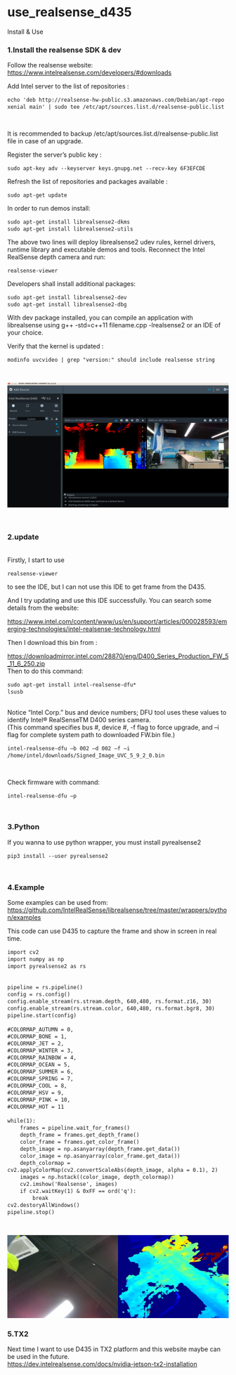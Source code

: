 # use_realsense_d435
Install &amp; Use

### 1.Install the realsense SDK & dev<br>
Follow the realsense website: https://www.intelrealsense.com/developers/#downloads<br>

Add Intel server to the list of repositories : <br>
```
echo 'deb http://realsense-hw-public.s3.amazonaws.com/Debian/apt-repo xenial main' | sudo tee /etc/apt/sources.list.d/realsense-public.list
```
<br>

It is recommended to backup /etc/apt/sources.list.d/realsense-public.list file in case of an upgrade.
<br>

Register the server’s public key :
<br>

```
sudo apt-key adv --keyserver keys.gnupg.net --recv-key 6F3EFCDE
```

Refresh the list of repositories and packages available :
<br>

```
sudo apt-get update
```

In order to run demos install:
<br>

```
sudo apt-get install librealsense2-dkms
sudo apt-get install librealsense2-utils
```

The above two lines will deploy librealsense2 udev rules, kernel drivers, runtime library and executable demos and tools. Reconnect the Intel RealSense depth camera and run:
<br>

```
realsense-viewer
```

Developers shall install additional packages:
<br>

```
sudo apt-get install librealsense2-dev
sudo apt-get install librealsense2-dbg
```

With dev package installed, you can compile an application with librealsense using g++ -std=c++11 filename.cpp -lrealsense2 or an IDE of your choice.
<br>

Verify that the kernel is updated :
<br>

```
modinfo uvcvideo | grep "version:" should include realsense string
```
<br>

![image](https://github.com/zhucheng725/use_realsense_d435/blob/master/2019-06-20%2010-26-23%E5%B1%8F%E5%B9%95%E6%88%AA%E5%9B%BE.png)

<br>

### 2.update
<br>
Firstly, I start to use 
<br>

```
realsense-viewer
```

to see the IDE, but I can not use this IDE to get frame from the D435.
<br>

And I try updating and use this IDE successfully. You can search some details from the website:
<br>

https://www.intel.com/content/www/us/en/support/articles/000028593/emerging-technologies/intel-realsense-technology.html

Then I download this bin from :
<br>

https://downloadmirror.intel.com/28870/eng/D400_Series_Production_FW_5_11_6_250.zip
<br>
Then to do this command:
<br>

```
sudo apt-get install intel-realsense-dfu*
lsusb
```
<br>
Notice “Intel Corp.” bus and device numbers; DFU tool uses these values to identify Intel® RealSenseTM D400 series camera.<br>
(This command specifies bus #, device #, -f flag to force upgrade, and –i flag for complete system path to downloaded FW.bin file.)<br>

```
intel-realsense-dfu –b 002 –d 002 –f –i /home/intel/downloads/Signed_Image_UVC_5_9_2_0.bin
```
<br>

Check firmware with command:
<br>
```
intel-realsense-dfu –p 
```
<br>

### 3.Python<br>
If you wanna to use python wrapper, you must install pyrealsense2
<br>

```
pip3 install --user pyrealsense2
```
<br>

### 4.Example<br>
Some examples can be used from:
<br>
https://github.com/IntelRealSense/librealsense/tree/master/wrappers/python/examples

This code can use D435 to capture the frame and show in screen in real time.
<br>
```
import cv2
import numpy as np
import pyrealsense2 as rs


pipeline = rs.pipeline()
config = rs.config()
config.enable_stream(rs.stream.depth, 640,480, rs.format.z16, 30)
config.enable_stream(rs.stream.color, 640,480, rs.format.bgr8, 30)
pipeline.start(config)

#COLORMAP_AUTUMN = 0,
#COLORMAP_BONE = 1,
#COLORMAP_JET = 2,
#COLORMAP_WINTER = 3,
#COLORMAP_RAINBOW = 4,
#COLORMAP_OCEAN = 5,
#COLORMAP_SUMMER = 6,
#COLORMAP_SPRING = 7,
#COLORMAP_COOL = 8,
#COLORMAP_HSV = 9,
#COLORMAP_PINK = 10,
#COLORMAP_HOT = 11

while(1):
    frames = pipeline.wait_for_frames()
    depth_frame = frames.get_depth_frame()
    color_frame = frames.get_color_frame()
    depth_image = np.asanyarray(depth_frame.get_data())
    color_image = np.asanyarray(color_frame.get_data())
    depth_colormap = cv2.applyColorMap(cv2.convertScaleAbs(depth_image, alpha = 0.1), 2)
    images = np.hstack((color_image, depth_colormap))
    cv2.imshow('Realsense', images)
    if cv2.waitKey(1) & 0xFF == ord('q'):
        break
cv2.destoryAllWindows()
pipeline.stop()
```
<br>

![image](https://github.com/zhucheng725/use_realsense_d435/blob/master/test.jpg)
<br>

### 5.TX2<br>
Next time I want to use D435 in TX2 platform and this website maybe can be used in the future.
<br>
https://dev.intelrealsense.com/docs/nvidia-jetson-tx2-installation
